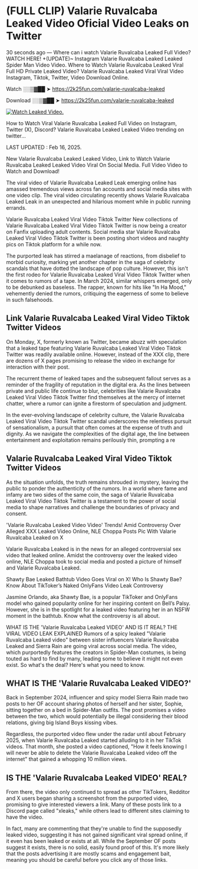 # (FULL CLIP) Valarie Ruvalcaba Leaked Video Oficial Video Leaks on Twitter

30 seconds ago — Where can i watch Valarie Ruvalcaba Leaked Full Video? WATCH HERE! +(UPDATE)~ Instagram Valarie Ruvalcaba Leaked Leaked Spider Man Video Video. Where to Watch Valarie Ruvalcaba Leaked Viral Full HD Private Leaked Video? Valarie Ruvalcaba Leaked Viral Viral Video Instagram, Tiktok, Twitter, Video Download Online.

Watch ░░▒▓██ ➤ https://2k25fun.com/valarie-ruvalcaba-leaked

Download ░░▒▓██ ➤ https://2k25fun.com/valarie-ruvalcaba-leaked

[![Watch Leaked Video.](https://miro.medium.com/v2/resize:fit:828/format:webp/1*cilzJN44JGOrTw9NJCrNHA.gif "Watch Leaked Video")](https://2k25fun.com/valarie-ruvalcaba-leaked)

How to Watch Viral Valarie Ruvalcaba Leaked Full Video on Instagram, Twitter (X), Discord? Valarie Ruvalcaba Leaked Leaked Video trending on twitter...

LAST UPDATED : Feb 16, 2025.

New Valarie Ruvalcaba Leaked Leaked Video, Link to Watch Valarie Ruvalcaba Leaked Leaked Video Viral On Social Media. Full Video Video to Watch and Download!

The viral video of Valarie Ruvalcaba Leaked Leak emerging online has amassed tremendous views across fan accounts and social media sites with one video clip. The viral video circulating recently shows Valarie Ruvalcaba Leaked Leak in an unexpected and hilarious moment while in public running errands.

Valarie Ruvalcaba Leaked Viral Video Tiktok Twitter New collections of Valarie Ruvalcaba Leaked Viral Video Tiktok Twitter is now being a creator on Fanfix uploading adult contents. Social media star Valarie Ruvalcaba Leaked Viral Video Tiktok Twitter is been posting short videos and naughty pics on Tiktok platform for a while now.

The purported leak has stirred a maelanage of reactions, from disbelief to morbid curiosity, marking yet another chapter in the saga of celebrity scandals that have dotted the landscape of pop culture. However, this isn't the first rodeo for Valarie Ruvalcaba Leaked Viral Video Tiktok Twitter when it comes to rumors of a tape. In March 2024, similar whispers emerged, only to be debunked as baseless. The rapper, known for hits like "In Ha Mood," vehemently denied the rumors, critiquing the eagerness of some to believe in such falsehoods.

## Link Valarie Ruvalcaba Leaked Viral Video Tiktok Twitter Videos

On Monday, X, formerly known as Twitter, became abuzz with speculation that a leaked tape featuring Valarie Ruvalcaba Leaked Viral Video Tiktok Twitter was readily available online. However, instead of the XXX clip, there are dozens of X pages promising to release the video in exchange for interaction with their post.

The recurrent theme of leaked tapes and the subsequent fallout serves as a reminder of the fragility of reputation in the digital era. As the lines between private and public life continue to blur, celebrities like Valarie Ruvalcaba Leaked Viral Video Tiktok Twitter find themselves at the mercy of internet chatter, where a rumor can ignite a firestorm of speculation and judgment.

In the ever-evolving landscape of celebrity culture, the Valarie Ruvalcaba Leaked Viral Video Tiktok Twitter scandal underscores the relentless pursuit of sensationalism, a pursuit that often comes at the expense of truth and dignity. As we navigate the complexities of the digital age, the line between entertainment and exploitation remains perilously thin, prompting a re

##  Valarie Ruvalcaba Leaked Viral Video Tiktok Twitter Videos

As the situation unfolds, the truth remains shrouded in mystery, leaving the public to ponder the authenticity of the rumors. In a world where fame and infamy are two sides of the same coin, the saga of Valarie Ruvalcaba Leaked Viral Video Tiktok Twitter is a testament to the power of social media to shape narratives and challenge the boundaries of privacy and consent.

'Valarie Ruvalcaba Leaked Video Video' Trends! Amid Controversy Over Alleged XXX Leaked Video Online, NLE Choppa Posts Pic With Valarie Ruvalcaba Leaked on X

Valarie Ruvalcaba Leaked is in the news for an alleged controversial sex video that leaked online. Amidst the controversy over the leaked video online, NLE Choppa took to social media and posted a picture of himself and Valarie Ruvalcaba Leaked.

Shawty Bae Leaked Bathtub Video Goes Viral on X! Who Is Shawty Bae? Know About TikToker’s Naked OnlyFans Video Leak Controversy

Jasmine Orlando, aka Shawty Bae, is a popular TikToker and OnlyFans model who gained popularity online for her inspiring content on Bell’s Palsy. However, she is in the spotlight for a leaked video featuring her in an NSFW moment in the bathtub. Know what the controversy is all about.

WHAT IS THE 'Valarie Ruvalcaba Leaked VIDEO' AND IS IT REAL? THE VIRAL VIDEO LEAK EXPLAINED Rumors of a spicy leaked "Valarie Ruvalcaba Leaked video" between sister influencers Valarie Ruvalcaba Leaked and Sierra Rain are going viral across social media. The video, which purportedly features the creators in Spider-Man costumes, is being touted as hard to find by many, leading some to believe it might not even exist. So what's the deal? Here's what you need to know.

## WHAT IS THE 'Valarie Ruvalcaba Leaked VIDEO?'

Back in September 2024, influencer and spicy model Sierra Rain made two posts to her OF account sharing photos of herself and her sister, Sophie, sitting together on a bed in Spider-Man outfits. The post promises a video between the two, which would potentially be illegal considering their blood relations, giving big Island Boys kissing vibes.

Regardless, the purported video flew under the radar until about February 2025, when Valarie Ruvalcaba Leaked started alluding to it in her TikTok videos. That month, she posted a video captioned, "How it feels knowing I will never be able to delete the Valarie Ruvalcaba Leaked video off the internet" that gained a whopping 10 million views.

## IS THE 'Valarie Ruvalcaba Leaked VIDEO' REAL?

From there, the video only continued to spread as other TikTokers, Redditor and X users began sharing a screenshot from the purported video, promising to give interested viewers a link. Many of these posts link to a Discord page called "xleaks," while others lead to different sites claiming to have the video.

In fact, many are commenting that they're unable to find the supposedly leaked video, suggesting it has not gained significant viral spread online, if it even has been leaked or exists at all. While the September OF posts suggest it exists, there is no solid, easily found proof of this. It's more likely that the posts advertising it are mostly scams and engagement bait, meaning you should be careful before you click any of those links.